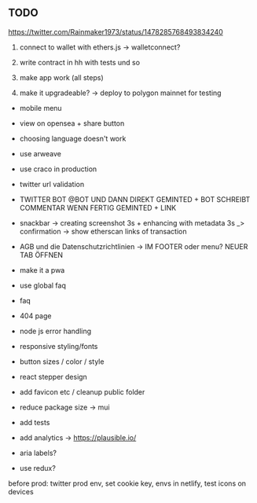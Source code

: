 ## TODO

https://twitter.com/Rainmaker1973/status/1478285768493834240

1. connect to wallet with ethers.js -> walletconnect?
2. write contract in hh with tests und so
3. make app work (all steps)

4. make it upgradeable? -> deploy to polygon mainnet for testing

- mobile menu
- view on opensea + share button
- choosing language doesn't work
- use arweave
- use craco in production
- twitter url validation
- TWITTER BOT @BOT UND DANN DIREKT GEMINTED + BOT SCHREIBT COMMENTAR WENN FERTIG GEMINTED + LINK
- snackbar -> creating screenshot 3s + enhancing with metadata 3s \_> confirmation -> show etherscan links of transaction
- AGB und die Datenschutzrichtlinien -> IM FOOTER oder menu? NEUER TAB ÖFFNEN
- make it a pwa

- use global faq
- faq
- 404 page
- node js error handling
- responsive styling/fonts
- button sizes / color / style
- react stepper design
- add favicon etc / cleanup public folder
- reduce package size -> mui
- add tests
- add analytics -> https://plausible.io/
- aria labels?
- use redux?

before prod: twitter prod env, set cookie key, envs in netlify, test icons on devices
